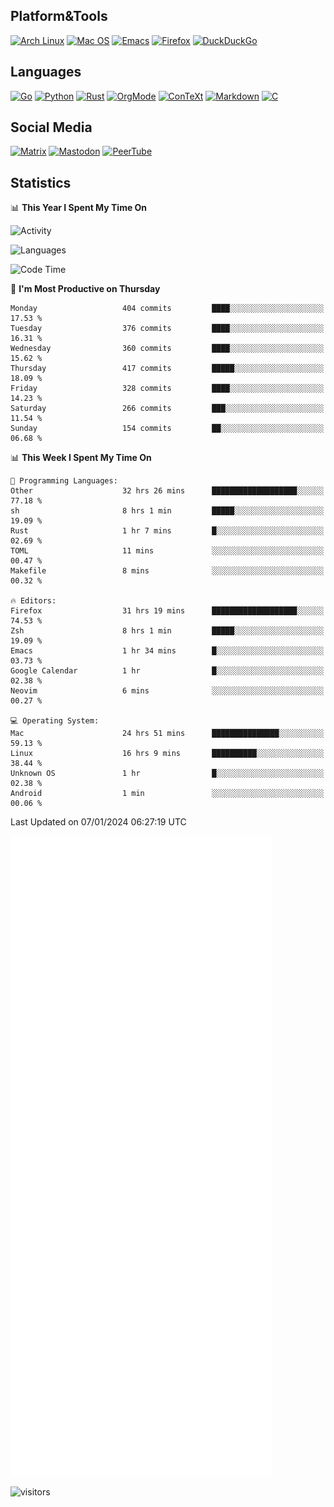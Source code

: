 ## Platform&Tools

[![Arch Linux](https://img.shields.io/badge/ArchLinux-1793D1?logo=arch-linux&logoColor=fff&style=flat-square)](https://archlinux.org/)
[![Mac OS](https://img.shields.io/badge/MacOS-000000?style=flat-square&logo=macos&logoColor=F0F0F0)](https://www.apple.com/macos/)
[![Emacs](https://img.shields.io/badge/Emacs-%237F5AB6.svg?&style=flat-square&logo=gnu-emacs&logoColor=white)](https://www.gnu.org/software/emacs/)
[![Firefox](https://img.shields.io/badge/Firefox-FF7139?style=flat-square&logo=Firefox-Browser&logoColor=white)](https://firefox.com/)
[![DuckDuckGo](https://img.shields.io/badge/DuckDuckGo-DE5833?style=flat-square&logo=DuckDuckGo&logoColor=white)](https://duckduckgo.com/)

## Languages

[![Go](https://img.shields.io/badge/Golang-%2300ADD8.svg?style=flat-square&logo=go&logoColor=white)](https://golang.org/)
[![Python](https://img.shields.io/badge/Python-3670A0?style=flat-square&logo=python&logoColor=ffdd54)](https://www.python.org/)
[![Rust](https://img.shields.io/badge/Rust-%23000000.svg?style=flat-square&logo=rust&logoColor=white)](https://www.rust-lang.org/)
[![OrgMode](https://img.shields.io/badge/OrgMode-%23000000.svg?style=flat-square&logo=org&logoColor=white)](https://orgmode.org/)
[![ConTeXt](https://img.shields.io/badge/ConTeXt-%23008080.svg?style=flat-square&logo=latex&logoColor=white)](https://contextgarden.net/)
[![Markdown](https://img.shields.io/badge/MarkDown-%23000000.svg?style=flat-square&logo=markdown&logoColor=white)](https://daringfireball.net/projects/markdown/)
[![C](https://img.shields.io/badge/C-%2300599C.svg?style=flat-square&logo=c&logoColor=white)](https://www.iso.org/standard/74528.html)

## Social Media
<!--[![Telegram](https://img.shields.io/badge/SteamedFish-2CA5E0?style=social&logo=telegram&logoColor=white)](https://t.me/SteamedFish)-->

[![Matrix](https://img.shields.io/badge/SteamedFish-2CA5E0?style=social&logo=matrix&logoColor=black)](https://matrix.to/#/@i:steamedfish.org)
[![Mastodon](https://img.shields.io/mastodon/follow/109596467238113271?domain=https%3A%2F%2Fmastodon.steamedfish.org%2F&style=social)](https://steamedfish.org/@SteamedFish)
[![PeerTube](https://img.shields.io/badge/PeerTube-23000000.svg?logo=peertube&style=social)](https://peertube.steamedfish.org/)

## Statistics


📊 **This Year I Spent My Time On** 

![Activity](https://wakatime.com/share/@SteamedFish/7529f30a-f1b7-40a4-8d09-e6d855cb7a13.png)

![Languages](https://wakatime.com/share/@SteamedFish/1c5e5366-0e9e-40d8-ac85-d630f61b69c6.svg)

<!--START_SECTION:waka-->
![Code Time](http://img.shields.io/badge/Code%20Time-3%2C409%20hrs%2028%20mins-blue)

📅 **I'm Most Productive on Thursday** 

```text
Monday                   404 commits         ████░░░░░░░░░░░░░░░░░░░░░   17.53 % 
Tuesday                  376 commits         ████░░░░░░░░░░░░░░░░░░░░░   16.31 % 
Wednesday                360 commits         ████░░░░░░░░░░░░░░░░░░░░░   15.62 % 
Thursday                 417 commits         █████░░░░░░░░░░░░░░░░░░░░   18.09 % 
Friday                   328 commits         ████░░░░░░░░░░░░░░░░░░░░░   14.23 % 
Saturday                 266 commits         ███░░░░░░░░░░░░░░░░░░░░░░   11.54 % 
Sunday                   154 commits         ██░░░░░░░░░░░░░░░░░░░░░░░   06.68 % 
```


📊 **This Week I Spent My Time On** 

```text
💬 Programming Languages: 
Other                    32 hrs 26 mins      ███████████████████░░░░░░   77.18 % 
sh                       8 hrs 1 min         █████░░░░░░░░░░░░░░░░░░░░   19.09 % 
Rust                     1 hr 7 mins         █░░░░░░░░░░░░░░░░░░░░░░░░   02.69 % 
TOML                     11 mins             ░░░░░░░░░░░░░░░░░░░░░░░░░   00.47 % 
Makefile                 8 mins              ░░░░░░░░░░░░░░░░░░░░░░░░░   00.32 % 

🔥 Editors: 
Firefox                  31 hrs 19 mins      ███████████████████░░░░░░   74.53 % 
Zsh                      8 hrs 1 min         █████░░░░░░░░░░░░░░░░░░░░   19.09 % 
Emacs                    1 hr 34 mins        █░░░░░░░░░░░░░░░░░░░░░░░░   03.73 % 
Google Calendar          1 hr                █░░░░░░░░░░░░░░░░░░░░░░░░   02.38 % 
Neovim                   6 mins              ░░░░░░░░░░░░░░░░░░░░░░░░░   00.27 % 

💻 Operating System: 
Mac                      24 hrs 51 mins      ███████████████░░░░░░░░░░   59.13 % 
Linux                    16 hrs 9 mins       ██████████░░░░░░░░░░░░░░░   38.44 % 
Unknown OS               1 hr                █░░░░░░░░░░░░░░░░░░░░░░░░   02.38 % 
Android                  1 min               ░░░░░░░░░░░░░░░░░░░░░░░░░   00.06 % 
```


 Last Updated on 07/01/2024 06:27:19 UTC
<!--END_SECTION:waka-->


![Metrics](https://github.com/SteamedFish/SteamedFish/blob/master/github-metrics.svg)


![visitors](https://visitor-badge.laobi.icu/badge?page_id=SteamedFish.SteamedFish)
